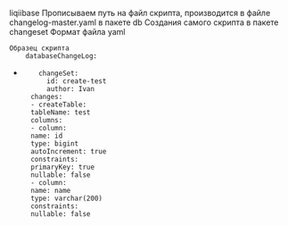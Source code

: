 liqiibase
    Прописываем путь на файл скрипта, производится в файле changelog-master.yaml в пакете db
    Создания самого скрипта в пакете changeset 
    Формат файла yaml
    
    Образец скрипта 
        databaseChangeLog:
-         changeSet:
            id: create-test
            author: Ivan 
        changes:
        - createTable:
        tableName: test
        columns:
        - column:
        name: id
        type: bigint
        autoIncrement: true
        constraints:
        primaryKey: true
        nullable: false
        - column:
        name: name
        type: varchar(200)
        constraints:
        nullable: false